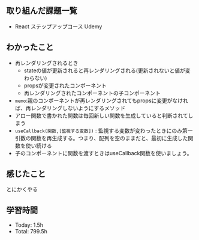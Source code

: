 ## 取り組んだ課題一覧
- React ステップアップコース Udemy
## わかったこと
- 再レンダリングされるとき
    - stateの値が更新されると再レンダリングされる(更新されないと値が変わらない)
    - propsが変更されたコンポーネント
    - 再レンダリングされたコンポーネントの子コンポーネント
- `memo`:親のコンポーネントが再レンダリングされてもpropsに変更がなければ、再レンダリングしないようにするメソッド
- アロー関数で書かれた関数は毎回新しい関数を生成していると判断されてしまう
- `useCallback(関数,[監視する変数])` : 監視する変数が変わったときにのみ第一引数の関数を再生成する。つまり、配列を空のままだと、最初に生成した関数を使い続ける
- 子のコンポーネントに関数を渡すときはuseCallback関数を使いましょう。 
## 感じたこと
とにかくやる
## 学習時間
- Today: 1.5h
- Total: 799.5h